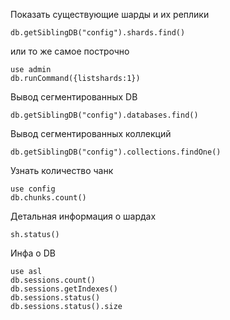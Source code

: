 ﻿Показать существующие шарды и их реплики
```
db.getSiblingDB("config").shards.find()
```
или то же самое построчно
```
use admin
db.runCommand({listshards:1})
```
Вывод сегментированных DB
```
db.getSiblingDB("config").databases.find()
```
Вывод сегментированных коллекций
```
db.getSiblingDB("config").collections.findOne()
```
Узнать количество чанк
```
use config
db.chunks.count()
```
Детальная информация о шардах
```
sh.status()
```
Инфа о DB
```
use asl
db.sessions.count()
db.sessions.getIndexes()
db.sessions.status()
db.sessions.status().size
```
